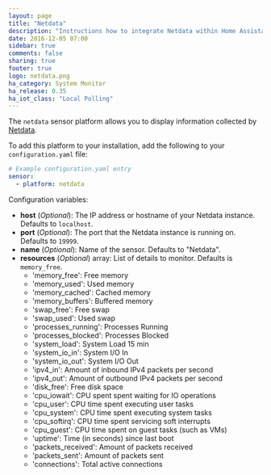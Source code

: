 ```yaml
---
layout: page
title: "Netdata"
description: "Instructions how to integrate Netdata within Home Assistant."
date: 2016-12-05 07:00
sidebar: true
comments: false
sharing: true
footer: true
logo: netdata.png
ha_category: System Monitor
ha_release: 0.35
ha_iot_class: "Local Polling"
---
```



The `netdata` sensor platform allows you to display information collected by [Netdata](http://my-netdata.io/).

To add this platform to your installation, add the following to your `configuration.yaml` file:

```yaml
# Example configuration.yaml entry
sensor:
  - platform: netdata
```

Configuration variables:

- **host** (*Optional*): The IP address or hostname of your Netdata instance. Defaults to `localhost`.
- **port** (*Optional*): The port that the Netdata instance is running on. Defaults to `19999`.
- **name** (*Optional*): Name of the sensor. Defaults to "Netdata".
- **resources** (*Optional*) array: List of details to monitor. Defaults is `memory_free`.
  - 'memory_free': Free memory
  - 'memory_used': Used memory
  - 'memory_cached': Cached memory
  - 'memory_buffers': Buffered memory
  - 'swap_free': Free swap
  - 'swap_used': Used swap
  - 'processes_running': Processes Running
  - 'processes_blocked': Processes Blocked
  - 'system_load': System Load 15 min
  - 'system_io_in': System I/O In
  - 'system_io_out': System I/O Out
  - 'ipv4_in': Amount of inbound IPv4 packets per second
  - 'ipv4_out': Amount of outbound IPv4 packets per second
  - 'disk_free': Free disk space
  - 'cpu_iowait': CPU spent spent waiting for IO operations
  - 'cpu_user': CPU time spent executing user tasks
  - 'cpu_system': CPU time spent executing system tasks
  - 'cpu_softirq': CPU time spent servicing soft interrupts
  - 'cpu_guest': CPU time spent on guest tasks (such as VMs)
  - 'uptime': Time (in seconds) since last boot
  - 'packets_received': Amount of packets received
  - 'packets_sent': Amount of packets sent
  - 'connections': Total active connections

